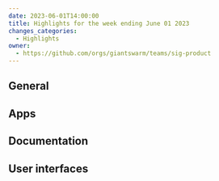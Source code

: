 ```yaml
---
date: 2023-06-01T14:00:00
title: Highlights for the week ending June 01 2023
changes_categories:
  - Highlights
owner:
  - https://github.com/orgs/giantswarm/teams/sig-product
---
```


## General

## Apps

## Documentation

## User interfaces
